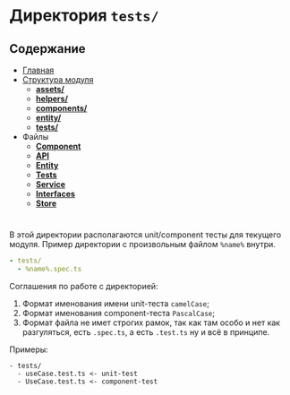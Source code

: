 # **Директория `tests/`**

## **Содержание**

- [Главная](../README.md)
- [Структура модуля](README.md)
  - [**assets/**](assets.md)
  - [**helpers/**](helpers.md)
  - [**components/**](components.md)
  - [**entity/**](entity.md)
  - [**tests/**](tests.md)
- Файлы
  - [**Component**](../files/component.md)
  - [**API**](../files/api.md)
  - [**Entity**](../files/entity.md)
  - [**Tests**](../files/tests.md)
  - [**Service**](../files/service.md)
  - [**Interfaces**](../files/interfaces.md)
  - [**Store**](../files/store.md)

#

В этой директории располагаются unit/component тесты для текущего модуля. Пример директории с произвольным файлом `%name%` внутри.

```yml
- tests/
  - %name%.spec.ts
```

Соглашения по работе с директорией:

1. Формат именования имени unit-теста `camelCase`;
2. Формат именования component-теста `PascalCase`;
3. Формат файла не имет строгих рамок, так как там особо и нет как разгуляться, есть `.spec.ts`, а есть `.test.ts` ну и всё в принципе.

Примеры:

```
- tests/
  - useCase.test.ts <- unit-test
  - UseCase.test.ts <- component-test
```